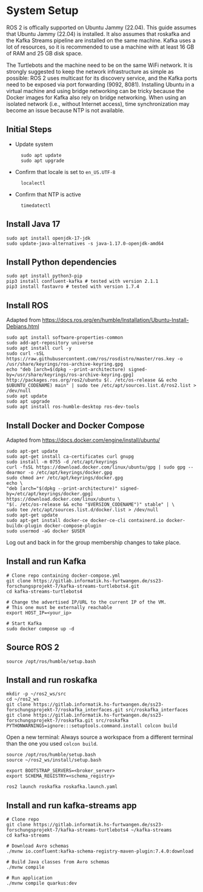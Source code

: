 # System Setup

ROS 2 is offically supported on Ubuntu Jammy (22.04). This guide assumes that Ubuntu Jammy (22.04) is installed. It also assumes that roskafka and the Kafka Streams pipeline are installed on the same machine. Kafka uses a lot of resources, so it is recommended to use a machine with at least 16 GB of RAM and 25 GB disk space.

The Turtlebots and the machine need to be on the same WiFi network. It is strongly suggested to keep the network infrastructure as simple as possible: ROS 2 uses multicast for its discovery service, and the Kafka ports need to be exposed via port forwarding (9092, 8081). Installing Ubuntu in a virtual machine and using bridge networking can be tricky because the Docker images for Kafka also rely on bridge networking. When using an isolated network (i.e., without Internet access), time synchronization may become an issue because NTP is not available.

## Initial Steps

- Update system

        sudo apt update
        sudo apt upgrade

- Confirm that locale is set to `en_US.UTF-8`

        localectl

- Confirm that NTP is active

        timedatectl


## Install Java 17

    sudo apt install openjdk-17-jdk
    sudo update-java-alternatives -s java-1.17.0-openjdk-amd64


## Install Python dependencies

    sudo apt install python3-pip
    pip3 install confluent-kafka # tested with version 2.1.1
    pip3 install fastavro # tested with version 1.7.4


## Install ROS

Adapted from https://docs.ros.org/en/humble/Installation/Ubuntu-Install-Debians.html

    sudo apt install software-properties-common
    sudo add-apt-repository universe
    sudo apt install curl -y
    sudo curl -sSL https://raw.githubusercontent.com/ros/rosdistro/master/ros.key -o /usr/share/keyrings/ros-archive-keyring.gpg
    echo "deb [arch=$(dpkg --print-architecture) signed-by=/usr/share/keyrings/ros-archive-keyring.gpg] http://packages.ros.org/ros2/ubuntu $(. /etc/os-release && echo $UBUNTU_CODENAME) main" | sudo tee /etc/apt/sources.list.d/ros2.list > /dev/null
    sudo apt update
    sudo apt upgrade
    sudo apt install ros-humble-desktop ros-dev-tools


## Install Docker and Docker Compose

Adapted from https://docs.docker.com/engine/install/ubuntu/

    sudo apt-get update
    sudo apt-get install ca-certificates curl gnupg
    sudo install -m 0755 -d /etc/apt/keyrings
    curl -fsSL https://download.docker.com/linux/ubuntu/gpg | sudo gpg --dearmor -o /etc/apt/keyrings/docker.gpg
    sudo chmod a+r /etc/apt/keyrings/docker.gpg
    echo \
    "deb [arch="$(dpkg --print-architecture)" signed-by=/etc/apt/keyrings/docker.gpg] https://download.docker.com/linux/ubuntu \
    "$(. /etc/os-release && echo "$VERSION_CODENAME")" stable" | \
    sudo tee /etc/apt/sources.list.d/docker.list > /dev/null
    sudo apt-get update
    sudo apt-get install docker-ce docker-ce-cli containerd.io docker-buildx-plugin docker-compose-plugin
    sudo usermod -aG docker $USER

Log out and back in for the group membership changes to take place.

## Install and run Kafka

    # Clone repo containing docker-compose.yml
    git clone https://gitlab.informatik.hs-furtwangen.de/ss23-forschungsprojekt-7/kafka-streams-turtlebots4.git
    cd kafka-streams-turtlebots4

    # Change the advertised IP/URL to the current IP of the VM.
    # This one must be externally reachable
    export HOST_IP=<your_ip>

    # Start Kafka
    sudo docker compose up -d


## Source ROS 2

    source /opt/ros/humble/setup.bash


## Install and run roskafka

    mkdir -p ~/ros2_ws/src
    cd ~/ros2_ws
    git clone https://gitlab.informatik.hs-furtwangen.de/ss23-forschungsprojekt-7/roskafka_interfaces.git src/roskafka_interfaces
    git clone https://gitlab.informatik.hs-furtwangen.de/ss23-forschungsprojekt-7/roskafka.git src/roskafka
    PYTHONWARNINGS=ignore:::setuptools.command.install colcon build

Open a new terminal: Always source a workspace from a different terminal than the one you used `colcon build`.

    source /opt/ros/humble/setup.bash
    source ~/ros2_ws/install/setup.bash

    export BOOTSTRAP_SERVERS=<broker_server>
    export SCHEMA_REGISTRY=<schema_registry>

    ros2 launch roskafka roskafka.launch.yaml


## Install and run kafka-streams app

    # Clone repo
    git clone https://gitlab.informatik.hs-furtwangen.de/ss23-forschungsprojekt-7/kafka-streams-turtlebots4 ~/kafka-streams
    cd kafka-streams

    # Download Avro schemas
    ./mvnw io.confluent:kafka-schema-registry-maven-plugin:7.4.0:download
    
    # Build Java classes from Avro schemas
    ./mvnw compile
    
    # Run application
    ./mvnw compile quarkus:dev
